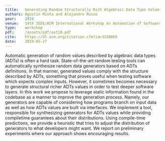 ```yaml
---
title:   Generating Random Structurally Rich Algebraic Data Type Values
authors: Agustín Mista and Alejandro Russo
year:    2019
venue:   14th IEEE/ACM International Workshop on Automation of Software Test
type:    workshop
pdf:     /assets/pdf/ast19.pdf
cite:    https://dl.acm.org/citation.cfm?id=3338669
date:    2019-05-27
---
```


Automatic generation of random values described by algebraic data types (ADTs)
is often a hard task. State-of-the-art random testing tools can automatically
synthesize random data generators based on ADTs definitions. In that manner,
generated values comply with the structure described by ADTs, something that
proves useful when testing software which expects complex inputs. However, it
sometimes becomes necessary to generate structural richer ADTs values in order
to test deeper software layers. In this work we propose to leverage static
information found in the codebase as a manner to improve the generation process.
Namely, our generators are capable of considering how programs branch on input
data as well as how ADTs values are built via interfaces. We implement a tool,
responsible for synthesizing generators for ADTs values while providing
compiletime guarantees about their distributions. Using compile-time
predictions, we provide a heuristic that tries to adjust the distribution of
generators to what developers might want. We report on preliminary experiments
where our approach shows encouraging results.
